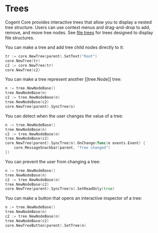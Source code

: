# Trees

Cogent Core provides interactive trees that allow you to display a nested tree structure. Users can use context menus and drag-and-drop to add, remove, and move tree nodes. See [file trees](../other/file-trees) for trees designed to display file structures.

You can make a tree and add tree child nodes directly to it:

```Go
tr := core.NewTree(parent).SetText("Root")
core.NewTree(tr)
c2 := core.NewTree(tr)
core.NewTree(c2)
```

You can make a tree represent another [[tree.Node]] tree:

```Go
n := tree.NewNodeBase()
tree.NewNodeBase(n)
c2 := tree.NewNodeBase(n)
tree.NewNodeBase(c2)
core.NewTree(parent).SyncTree(n)
```

You can detect when the user changes the value of a tree:

```Go
n := tree.NewNodeBase()
tree.NewNodeBase(n)
c2 := tree.NewNodeBase(n)
tree.NewNodeBase(c2)
core.NewTree(parent).SyncTree(n).OnChange(func(e events.Event) {
    core.MessageSnackbar(parent, "Tree changed")
})
```

You can prevent the user from changing a tree:

```Go
n := tree.NewNodeBase()
tree.NewNodeBase(n)
c2 := tree.NewNodeBase(n)
tree.NewNodeBase(c2)
core.NewTree(parent).SyncTree(n).SetReadOnly(true)
```

You can make a button that opens an interactive inspector of a tree:

```Go
n := tree.NewNodeBase()
tree.NewNodeBase(n)
c2 := tree.NewNodeBase(n)
tree.NewNodeBase(c2)
core.NewTreeButton(parent).SetTree(n)
```
